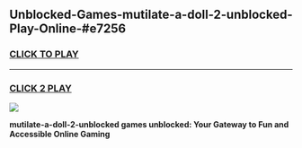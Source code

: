 
## Unblocked-Games-mutilate-a-doll-2-unblocked-Play-Online-#e7256
<h3>
<a href="https://premium.freeplayer.one?title=mutilate-a-doll-2-unblocked&ref=24F">CLICK TO PLAY</a></h3>
<hr>

<h3>
<a href="https://premium.freeplayer.one?title=mutilate-a-doll-2-unblocked&ref=24F">CLICK 2 PLAY</a>
  
</h3>

<a href="https://premium.freeplayer.one?title=mutilate-a-doll-2-unblocked&ref=24F/"><img src="https://clearcache.store/games.png"></a>


**mutilate-a-doll-2-unblocked games unblocked: Your Gateway to Fun and Accessible Online Gaming**

